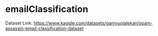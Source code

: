 # emailClassification

Dataset Link: https://www.kaggle.com/datasets/ganiyuolalekan/spam-assassin-email-classification-dataset
